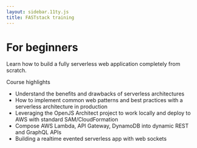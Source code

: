 ```yaml
---
layout: sidebar.11ty.js
title: FASTstack training
---
```


# For beginners 

Learn how to build a fully serverless web application completely from scratch.

Course highlights

- Understand the benefits and drawbacks of serverless architectures
- How to implement common web patterns and best practices with a serverless architecture in production
- Leveraging the OpenJS Architect project to work locally and deploy to AWS with standard SAM/CloudFormation
- Compose AWS Lambda, API Gateway, DynamoDB into dynamic REST and GraphQL APIs
- Building a realtime evented serverless app with web sockets
